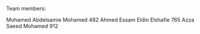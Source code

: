 Team members:

Mohamed Abdelsamie Mohamed	482
Ahmed Essam Eldin Elshafie	765
Azza Saeed Mohamed		912